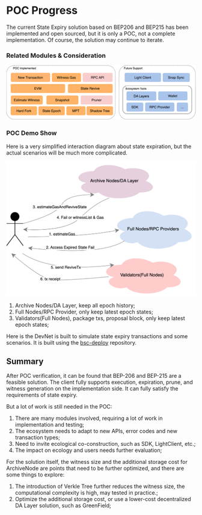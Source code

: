 # POC Progress

The current State Expiry solution based on BEP206 and BEP215 has been implemented and open sourced, but it is only a POC, not a complete implementation. Of course, the solution may continue to iterate.

### Related Modules & Consideration

![](assets/related-modules.png)

### POC Demo Show

Here is a very simplified interaction diagram about state expiration, but the actual scenarios will be much more complicated.
  

![](assets/jacksen_state_expiry-ss-demo.png)

1. Archive Nodes/DA Layer, keep all epoch history;
2. Full Nodes/RPC Provider, only keep latest epoch states;
3. Validators(Full Nodes), package txs, proposal block, only keep latest epoch states;

  

Here is the DevNet is built to simulate state expiry transactions and some scenarios. It is built using the [bsc-deploy](https://github.com/bnb-chain/bsc-deploy) repository.

## Summary

After POC verification, it can be found that BEP-206 and BEP-215 are a feasible solution. The client fully supports execution, expiration, prune, and witness generation on the implementation side. It can fully satisfy the requirements of state expiry.

  

But a lot of work is still needed in the POC:

1. There are many modules involved, requiring a lot of work in implementation and testing;
2. The ecosystem needs to adapt to new APIs, error codes and new transaction types;
3. Need to invite ecological co-construction, such as SDK, LightClient, etc.;
4. The impact on ecology and users needs further evaluation; 

  

For the solution itself, the witness size and the additional storage cost for ArchiveNode are points that need to be further optimized, and there are some things to explore:

1. The introduction of Verkle Tree further reduces the witness size, the computational complexity is high, may tested in practice.;
2. Optimize the additional storage cost, or use a lower-cost decentralized DA Layer solution, such as GreenField;